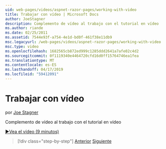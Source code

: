 ```yaml
---
uid: web-pages/videos/aspnet-razor-pages/working-with-video
title: Trabajar con vídeo | Microsoft Docs
author: JoeStagner
description: Complemento de vídeo al trabajo con el tutorial en vídeo
ms.author: riande
ms.date: 02/25/2011
ms.assetid: 7544e93f-a754-4e1d-bd0f-461f38e11db9
msc.legacyurl: /web-pages/videos/aspnet-razor-pages/working-with-video
msc.type: video
ms.openlocfilehash: 1682565cb872ed999c1285ddd2641a7afe02c4d2
ms.sourcegitcommit: 0f1119340e4464720cfd16d0ff15764746ea1fea
ms.translationtype: MT
ms.contentlocale: es-ES
ms.lasthandoff: 04/17/2019
ms.locfileid: "59412091"
---
```

# <a name="working-with-video"></a>Trabajar con vídeo

por [Joe Stagner](https://github.com/JoeStagner)

Complemento de vídeo al trabajo con el tutorial en vídeo

[&#9654;Vea el vídeo (9 minutos)](https://channel9.msdn.com/Blogs/ASP-NET-Site-Videos/working-with-video)

> [!div class="step-by-step"]
> [Anterior](working-with-images.md)
> [Siguiente](adding-email-to-your-web-site.md)
